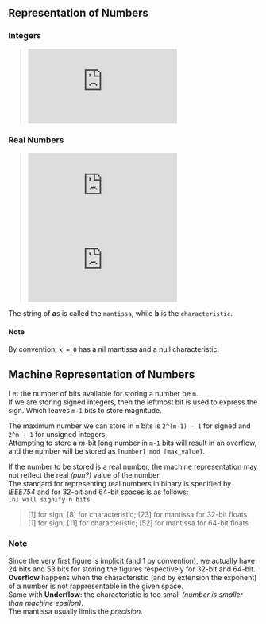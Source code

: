 ## Representation of Numbers
### Integers
> ![rappr](http://www.sciweavers.org/tex2img.php?eq=%24%28a_ma_%7Bm-1%7D...a_1a_0%29_%20%5Cbeta%24%20with%20%24i%20%3D%201...m%24%20and%20%240%20%5Cleq%20a_i%20%3C%20%5Cbeta%24&bc=White&fc=Black&im=png&fs=30&ff=modern&edit=0)
### Real Numbers
> ![rappr2](http://www.sciweavers.org/tex2img.php?eq=%20%24%5Cpm%200.a_1a_2...a_m%5Cbeta%5Eb%24%20such%20that%20%24a_1%20%20%5Cneq%200%24%20and%20%24m%20%5Cleq%20%5Cinfty%24&bc=White&fc=Black&im=png&fs=30&ff=modern&edit=0)  
> ![img](http://www.sciweavers.org/tex2img.php?eq=%20%24%5Cpm%200.a_1a_2...a_m%5Cbeta%5Eb%24%20such%20that%20%24a_1%20%20%5Cneq%200%24%20and%20%24m%20%5Cleq%20%5Cinfty%24&bc=White&fc=Black&im=png&fs=30&ff=modern&edit=0)

The string of **a**s is called the `mantissa`, while **b** is the `characteristic`.
#### Note
By convention, `x = 0` has a nil mantissa and a null characteristic.
## Machine Representation of Numbers
Let the number of bits available for storing a number be `m`.  
If we are storing signed integers, then the leftmost bit is used to express the sign. Which leaves `m-1` bits to store magnitude.

The maximum number we can store in `m` bits is `2^(m-1) - 1` for signed and `2^m - 1` for unsigned integers.  
Attempting to store a *m*-bit long number in `m-1` bits will result in an overflow, and the number will be stored as `[number] mod [max_value]`.

If the number to be stored is a real number, the machine representation may not reflect the real *(pun?)* value of the number.  
The standard for representing real numbers in binary is specified by *IEEE754* and for 32-bit and 64-bit spaces is as follows:  
`[n] will signify n bits`  
> [1] for sign; [8] for characteristic; [23] for mantissa for 32-bit floats  
> [1] for sign; [11] for characteristic; [52] for mantissa for 64-bit floats
### Note
Since the very first figure is implicit (and 1 by convention), we actually have 24 bits and 53 bits for storing the figures respectively for 32-bit and 64-bit.  
**Overflow** happens when the characteristic (and by extension the exponent) of a number is not rappresentable in the given space.  
Same with **Underflow**: the characteristic is too small *(number is smaller than machine epsilon)*.  
The mantissa usually limits the *precision*.
